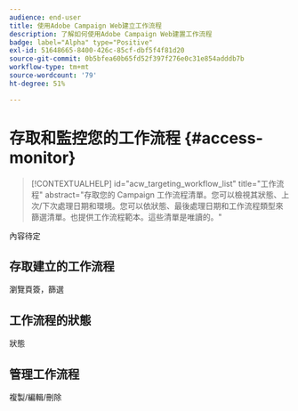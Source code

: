 ```yaml
---
audience: end-user
title: 使用Adobe Campaign Web建立工作流程
description: 了解如何使用Adobe Campaign Web建置工作流程
badge: label="Alpha" type="Positive"
exl-id: 51648665-8400-426c-85cf-dbf5f4f81d20
source-git-commit: 0b5bfea60b65fd52f397f276e0c31e854adddb7b
workflow-type: tm+mt
source-wordcount: '79'
ht-degree: 51%

---
```


# 存取和監控您的工作流程 {#access-monitor}

>[!CONTEXTUALHELP]
>id="acw_targeting_workflow_list"
>title="工作流程"
>abstract="存取您的 Campaign 工作流程清單。您可以檢視其狀態、上次/下次處理日期和環境。您可以依狀態、最後處理日期和工作流程類型來篩選清單。也提供工作流程範本。這些清單是唯讀的。"

內容待定

## 存取建立的工作流程

瀏覽頁簽，篩選

## 工作流程的狀態

狀態

## 管理工作流程

複製/編輯/刪除
